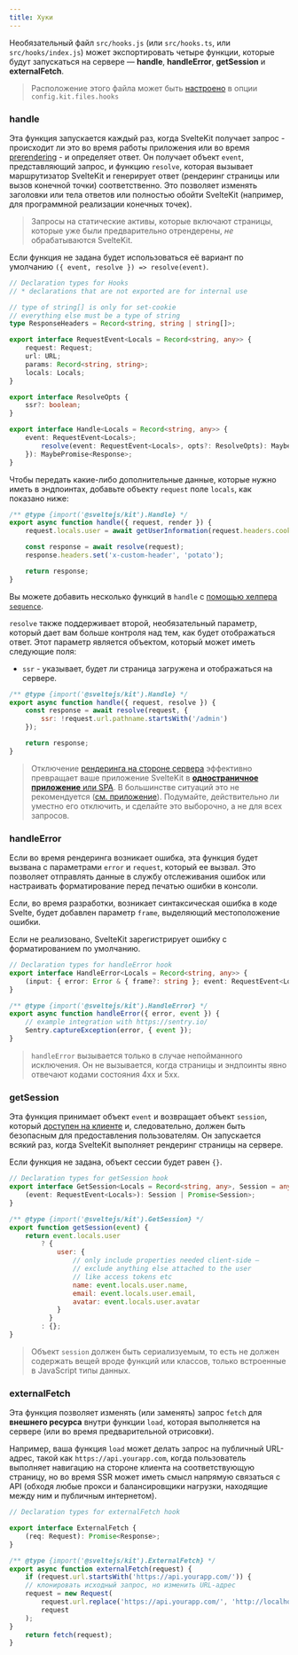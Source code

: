 ```yaml
---
title: Хуки
---
```


Необязательный файл `src/hooks.js` (или `src/hooks.ts`, или `src/hooks/index.js`) может экспортировать четыре функции, которые будут запускаться на сервере — **handle**, **handleError**, **getSession** и **externalFetch**.

> Расположение этого файла может быть [настроено](#konfiguracziya-files) в опции `config.kit.files.hooks`

### handle

Эта функция запускается каждый раз, когда SvelteKit получает запрос - происходит ли это во время работы приложения или во время [prerendering](#parametry-straniczy-prerender) - и определяет ответ. Он получает объект `event`, представляющий запрос, и функцию `resolve`, которая вызывает маршрутизатор SvelteKit и генерирует ответ (рендеринг страницы или вызов конечной точки) соответственно. Это позволяет изменять заголовки или тела ответов или полностью обойти SvelteKit (например, для программной реализации конечных точек).

> Запросы на статические активы, которые включают страницы, которые уже были предварительно отрендерены, _не_ обрабатываются SvelteKit.

Если функция не задана будет использоваться её вариант по умолчанию `({ event, resolve }) => resolve(event)`.

```ts
// Declaration types for Hooks
// * declarations that are not exported are for internal use

// type of string[] is only for set-cookie
// everything else must be a type of string
type ResponseHeaders = Record<string, string | string[]>;

export interface RequestEvent<Locals = Record<string, any>> {
	request: Request;
 	url: URL;
	params: Record<string, string>;
	locals: Locals;
}

export interface ResolveOpts {
 	ssr?: boolean;
}

export interface Handle<Locals = Record<string, any>> {
 	event: RequestEvent<Locals>;
 		resolve(event: RequestEvent<Locals>, opts?: ResolveOpts): MaybePromise<Response>;
 	}): MaybePromise<Response>;
}
```
Чтобы передать какие-либо дополнительные данные, которые нужно иметь в эндпоинтах, добавьте объекту `request` поле `locals`, как показано ниже:

```js
/** @type {import('@sveltejs/kit').Handle} */
export async function handle({ request, render }) {
	request.locals.user = await getUserInformation(request.headers.cookie);

	const response = await resolve(request);
	response.headers.set('x-custom-header', 'potato');

	return response;
}
```

Вы можете добавить несколько функций в `handle` с [помощью хелпера `sequence`](#moduli-sveltejs-kit-hooks).

`resolve` также поддерживает второй, необязательный параметр, который дает вам больше контроля над тем, как будет отображаться ответ. Этот параметр является объектом, который может иметь следующие поля:

- `ssr` - указывает, будет ли страница загружена и отображаться на сервере.

```js
/** @type {import('@sveltejs/kit').Handle} */
export async function handle({ request, resolve }) {
 	const response = await resolve(request, {
 		ssr: !request.url.pathname.startsWith('/admin')
 	});

 	return response;
}
 ```

> Отключение [рендеринга на стороне сервера](#prilozhenie-ssr) эффективно превращает ваше приложение SvelteKit в [**одностраничное приложение** или SPA](#prilozhenie-csr-and-spa). В большинстве ситуаций это не рекомендуется ([см. приложение](#prilozhenie-ssr)). Подумайте, действительно ли уместно его отключить, и сделайте это выборочно, а не для всех запросов.

### handleError

Если во время рендеринга возникает ошибка, эта функция будет вызвана с параметрами `error` и `request`, который ее вызвал. Это позволяет отправлять данные в службу отслеживания ошибок или настраивать форматирование перед печатью ошибки в консоли.

Если, во время разработки, возникает синтаксическая ошибка в коде Svelte, будет добавлен параметр `frame`, выделяющий местоположение ошибки.

Если не реализовано, SvelteKit зарегистрирует ошибку с форматированием по умолчанию.

```ts
// Declaration types for handleError hook
export interface HandleError<Locals = Record<string, any>> {
	(input: { error: Error & { frame?: string }; event: RequestEvent<Locals> }): void;
}
```

```js
/** @type {import('@sveltejs/kit').HandleError} */
export async function handleError({ error, event }) {
	// example integration with https://sentry.io/
	Sentry.captureException(error, { event });
}
```

> `handleError` вызывается только в случае непойманного исключения. Он не вызывается, когда страницы и эндпоинты явно отвечают кодами состояния 4xx и 5xx.


### getSession

Эта функция принимает объект `event` и возвращает объект `session`, который [доступен на клиенте](#moduli-$app-stores) и, следовательно, должен быть безопасным для предоставления пользователям. Он запускается всякий раз, когда SvelteKit выполняет рендеринг страницы на сервере.

Если функция не задана, объект сессии будет равен `{}`.

```ts
// Declaration types for getSession hook
export interface GetSession<Locals = Record<string, any>, Session = any> {
 	(event: RequestEvent<Locals>): Session | Promise<Session>;
}
```

```js
/** @type {import('@sveltejs/kit').GetSession} */
export function getSession(event) {
 	return event.locals.user
 		? {
			user: {
				// only include properties needed client-side —
				// exclude anything else attached to the user
				// like access tokens etc
				name: event.locals.user.name,
				email: event.locals.user.email,
				avatar: event.locals.user.avatar
			}
 		  }
 		: {};
}
```

> Объект `session` должен быть сериализуемым, то есть не должен содержать вещей вроде функций или классов, только встроенные в JavaScript типы данных.


### externalFetch

Эта функция позволяет изменять (или заменять) запрос `fetch` для **внешнего ресурса** внутри функции `load`, которая выполняется на сервере (или во время предварительной отрисовки).

Например, ваша функция `load` может делать запрос на публичный URL-адрес, такой как `https://api.yourapp.com`, когда пользователь выполняет навигацию на стороне клиента на соответствующую страницу, но во время SSR может иметь смысл напрямую связаться с API (обходя любые прокси и балансировщики нагрузки, находящие между ним и публичным интернетом).

```ts
// Declaration types for externalFetch hook

export interface ExternalFetch {
	(req: Request): Promise<Response>;
}
```

```js
/** @type {import('@sveltejs/kit').ExternalFetch} */
export async function externalFetch(request) {
	if (request.url.startsWith('https://api.yourapp.com/')) {
	// клонировать исходный запрос, но изменить URL-адрес
	request = new Request(
		request.url.replace('https://api.yourapp.com/', 'http://localhost:9999/'),
		request
	);
}
	return fetch(request);
}
```